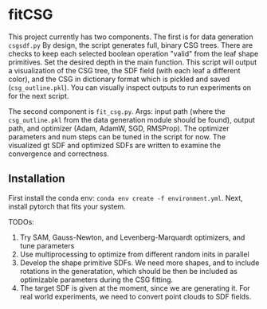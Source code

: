 # fitCSG
This project currently has two components. The first is for data generation `csgsdf.py` By design, the script generates full, binary CSG trees. There are checks to keep each selected boolean operation "valid" from the leaf shape primitives. Set the desired depth in the main function. This script will output a visualization of the CSG tree, the SDF field (with each leaf a different color), and the CSG in dictionary format which is pickled and saved (`csg_outline.pkl`). You can visually inspect outputs to run experiments on for the next script.

The second component is `fit_csg.py`. Args: input path (where the `csg_outline.pkl` from the data generation module should be found), output path, and optimizer (Adam, AdamW, SGD, RMSProp). The optimizer parameters and num steps can be tuned in the script for now. The visualized gt SDF and optimized SDFs are written to examine the convergence and correctness. 

## Installation
First install the conda env: `conda env create -f environment.yml`.
Next, install pytorch that fits your system.


TODOs:
1. Try SAM, Gauss-Newton, and Levenberg-Marquardt optimizers, and tune parameters
2. Use multiprocessing to optimize from different random inits in parallel
3. Develop the shape primitive SDFs. We need more shapes, and to include rotations in the generatation, which should be then be included as optimizable parameters during the CSG fitting.
4. The target SDF is given at the moment, since we are generating it. For real world experiments, we need to convert point clouds to SDF fields.
